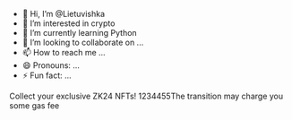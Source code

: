 - 👋 Hi, I’m @Lietuvishka
- 👀 I’m interested in crypto
- 🌱 I’m currently learning Python
- 💞️ I’m looking to collaborate on ...
- 📫 How to reach me ...
- 😄 Pronouns: ...
- ⚡ Fun fact: ...

<!---
Lietuvishka/Lietuvishka is a ✨ special ✨ repository because its `README.md` (this file) appears on your GitHub profile.
You can click the Preview link to take a look at your changes.
--->
Collect your exclusive ZK24 NFTs!
1234455The transition may charge you some gas fee
